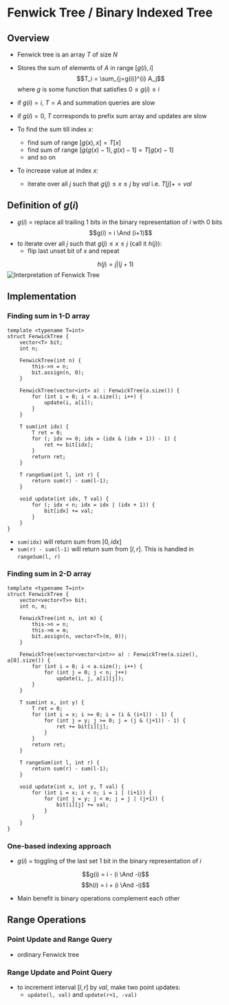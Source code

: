 # Fenwick Tree / Binary Indexed Tree
## Overview
- Fenwick tree is an array $T$ of size $N$
- Stores the sum of elements of $A$ in range $[g(i), i]$
 $$T_i = \sum_{j=g(i)}^{i} A_j$$
 where $g$ is some function that satisfies $0 \le g(i) \le i$
 
 - if $g(i) = i$, $T = A$ and summation queries are slow
 - if $g(i) = 0$, $T$ corresponds to prefix sum array and updates are slow

- To find the sum till index $x$:
	- find sum of range $[g(x), x] = T[x]$
	- find sum of range $[g(g(x)-1), g(x)-1] = T[g(x)-1]$
	- and so on
- To increase value at index $x$:
	- iterate over all $j$ such that $g(j) \le x \le j$ by $val$ i.e. $T[j] += val$

## Definition of $g(i)$
- $g(i)$ = replace all trailing $1$ bits in the binary representation of $i$ with $0$ bits
$$g(i) = i \And (i+1)$$
- to iterate over all $j$ such that $g(j) \le x \le j$ (call it $h(j)$):
	- flip last unset bit of $x$ and repeat

$$ h(j) = j | (j+1)$$
![Interpretation of Fenwick Tree](D:\Notes\Images\binary_indexed_tree.png)
## Implementation
### Finding sum in 1-D array
```
template <typename T=int>
struct FenwickTree {
    vector<T> bit;
    int n;
  
    FenwickTree(int n) {
        this->n = n;
        bit.assign(n, 0);
    }
  
    FenwickTree(vector<int> a) : FenwickTree(a.size()) {
        for (int i = 0; i < a.size(); i++) {
            update(i, a[i]);
        }
    }
  
    T sum(int idx) {
        T ret = 0;
        for (; idx >= 0; idx = (idx & (idx + 1)) - 1) {
            ret += bit[idx];
        }
        return ret;
    }
  
    T rangeSum(int l, int r) {
        return sum(r) - sum(l-1);
    }
  
    void update(int idx, T val) {
        for (; idx < n; idx = idx | (idx + 1)) {
            bit[idx] += val;
        }
    }
}
```
- `sum(idx)` will return sum from $[0, idx]$
- `sum(r) - sum(l-1)` will return sum from $[l, r]$. This is handled in `rangeSum(l, r)`

### Finding sum in 2-D array
```
template <typename T=int>
struct FenwickTree {
    vector<vector<T>> bit;
    int n, m;
  
    FenwickTree(int n, int m) {
        this->n = n;
        this->m = m;
        bit.assign(n, vector<T>(m, 0));
    }
  
    FenwickTree(vector<vector<int>> a) : FenwickTree(a.size(), a[0].size()) {
        for (int i = 0; i < a.size(); i++) {
            for (int j = 0; j < n; j++)
                update(i, j, a[i][j]);
        }
    }
  
    T sum(int x, int y) {
        T ret = 0;
        for (int i = x; i >= 0; i = (i & (i+1)) - 1) {
            for (int j = y; j >= 0; j = (j & (j+1)) - 1) {
                ret += bit[i][j];
            }
        }
        return ret;
    }
  
    T rangeSum(int l, int r) {
        return sum(r) - sum(l-1);
    }
  
    void update(int x, int y, T val) {
        for (int i = x; i < n; i = i | (i+1)) {
            for (int j = y; j < m; j = j | (j+1)) {
                bit[i][j] += val;
            }
        }
    }
}
```

### One-based indexing approach
- $g(i)$ = toggling of the last set $1$ bit in the binary representation of $i$

$$g(i) = i - (i \And -i)$$
$$h(i) = i + (i \And -i)$$
- Main benefit is binary operations complement each other

## Range Operations
### Point Update and Range Query
- ordinary Fenwick tree

### Range Update and Point Query
- to increment interval $[l, r]$ by $val$, make two point updates:
	- `update(l, val)` and `update(r+1, -val)`
